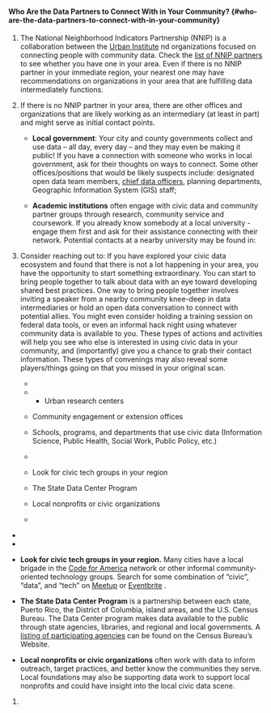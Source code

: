 #### Who Are the Data Partners to Connect With in Your Community? {#who-are-the-data-partners-to-connect-with-in-your-community}

1. The National Neighborhood Indicators Partnership \(NNIP\) is a collaboration between the [Urban Institute](https://www.urban.org/) nd organizations focused on connecting people with community data. Check the [list of NNIP partners](https://www.neighborhoodindicators.org/partners/profiles) to see whether you have one in your area. Even if there is no NNIP partner in your immediate region, your nearest one may have recommendations on organizations in your area that are fulfilling data intermediately functions.

2. If there is no NNIP partner in your area, there are other offices and organizations that are likely working as an intermediary \(at least in part\) and might serve as initial contact points. 

   * **Local government**: Your city and county governments collect and use data – all day, every day – and they may even be making it public! If you have a connection with someone who works in local government, ask for their thoughts on ways to connect. Some other offices/positions that would be likely suspects include: designated open data team members, [chief data officers](https://datasmart.ash.harvard.edu/news/article/data-leadership-at-the-executive-level-761), planning departments, Geographic Information System \(GIS\) staff;

   * **Academic institutions** often engage with civic data and community partner groups through research, community service and coursework. If you already know somebody at a local university - engage them first and ask for their assistance connecting with their network. Potential contacts at a nearby university may be found in: 

3. Consider reaching out to: If you have explored your civic data ecosystem and found that there is not a lot happening in your area, you have the opportunity to start something extraordinary. You can start to bring people together to talk about data with an eye toward developing shared best practices. One way to bring people together involves inviting a speaker from a nearby community knee-deep in data intermediaries or hold an open data conversation to connect with potential allies. You might even consider holding a training session on federal data tools, or even an informal hack night using whatever community data is available to you. These types of actions and activities will help you see who else is interested in using civic data in your community, and \(importantly\) give you a chance to grab their contact information. These types of convenings may also reveal some players/things going on that you missed in your original scan.

   * 
   *   * Urban research centers

     * Community engagement or extension offices
     * Schools, programs, and departments that use civic data \(Information Science, Public Health, Social Work, Public Policy, etc.\)
     * 

   * Look for civic tech groups in your region 

   * The State Data Center Program 

   * Local nonprofits or civic organizations

   * 

* 


* 
* **Look for civic tech groups in your region.**
  Many cities have a local brigade in the
  [Code for America](https://brigade.codeforamerica.org/brigade/)
  network or other informal community-oriented technology groups. Search for some combination of “civic”, “data”, and “tech” on
  [Meetup](https://www.meetup.com/)
  or
  [Eventbrite](https://www.eventbrite.com/)
  .
* **The State Data Center Program**
  is a partnership between each state, Puerto Rico, the District of Columbia, island areas, and the U.S. Census Bureau. The Data Center program makes data available to the public through state agencies, libraries, and regional and local governments. A
  [listing of participating agencies](https://www.census.gov/about/partners/sdc/member-network.html)
  can be found on the Census Bureau’s Website.
* **Local nonprofits or civic organizations**
  often work with data to inform outreach, target practices, and better know the communities they serve. Local foundations may also be supporting data work to support local nonprofits and could have insight into the local civic data scene.

1. 


